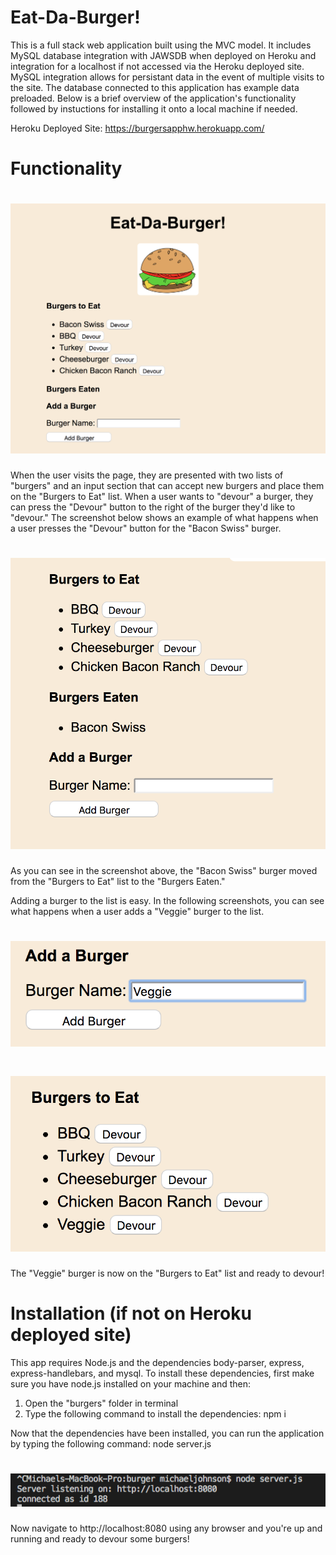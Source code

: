 # Eat-Da-Burger!

This is a full stack web application built using the MVC model. It includes MySQL database integration with JAWSDB when deployed on Heroku and integration for a localhost if not accessed via the Heroku deployed site. MySQL integration allows for persistant data in the event of multiple visits to the site. The database connected to this application has example data preloaded. Below is a brief overview of the application's functionality followed by instuctions for installing it onto a local machine if needed.

Heroku Deployed Site: https://burgersapphw.herokuapp.com/
# Functionality

# ![screenshot of app](/public/assets/img/screenshot.png)

When the user visits the page, they are presented with two lists of "burgers" and an input section that can accept new burgers and place them on the "Burgers to Eat" list. When a user wants to "devour" a burger, they can press the "Devour" button to the right of the burger they'd like to "devour." The screenshot below shows an example of what happens when a user presses the "Devour" button for the "Bacon Swiss" burger.

# ![screenshot of app2](/public/assets/img/screenshot2.png)

As you can see in the screenshot above, the "Bacon Swiss" burger moved from the "Burgers to Eat" list to the "Burgers Eaten." 

Adding a burger to the list is easy. In the following screenshots, you can see what happens when a user adds a "Veggie" burger to the list.

# ![screenshot of app3](/public/assets/img/screenshot3.png)
# ![screenshot of app4](/public/assets/img/screenshot4.png)

The "Veggie" burger is now on the "Burgers to Eat" list and ready to devour!

# Installation (if not on Heroku deployed site)

This app requires Node.js and the dependencies body-parser, express, express-handlebars, and mysql. To install these dependencies, first make sure you have node.js installed on your machine and then:
1. Open the "burgers" folder in terminal
2. Type the following command to install the dependencies: npm i

Now that the dependencies have been installed, you can run the application by typing the following command: node server.js

# ![screenshot of app5](/public/assets/img/screenshot5.png)

Now navigate to http://localhost:8080 using any browser and you're up and running and ready to devour some burgers!
